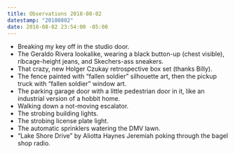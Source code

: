 ```yaml
---
title: Observations 2018-08-02
datestamp: "20180802"
date: 2018-08-02 23:54:00 -05:00
---
```


- Breaking my key off in the studio door.
- The Geraldo Rivera lookalike, wearing a black button-up (chest visible), ribcage-height jeans, and Skechers-ass sneakers.
- That crazy, new Holger Czukay retrospective box set (thanks Billy).
- The fence painted with “fallen soldier” silhouette art, then the pickup truck with “fallen soldier” window art.
- The parking garage door with a little pedestrian door in it, like an industrial version of a hobbit home.
- Walking down a not-moving escalator.
- The strobing building lights.
- The strobing license plate light.
- The automatic sprinklers watering the DMV lawn.
- “Lake Shore Drive” by Aliotta Haynes Jeremiah poking through the bagel shop radio.
